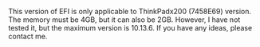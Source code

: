 This version of EFI is only applicable to ThinkPadx200 (7458E69) version. The memory must be 4GB, but it can also be 2GB. However, I have not tested it, but the maximum version is 10.13.6. If you have any ideas, please contact me.
